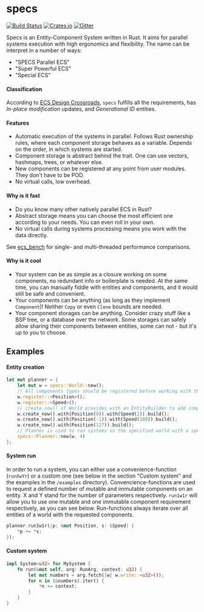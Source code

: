 # specs
[![Build Status](https://travis-ci.org/slide-rs/specs.svg)](https://travis-ci.org/slide-rs/specs)
[![Crates.io](https://img.shields.io/crates/v/specs.svg?maxAge=2592000)](https://crates.io/crates/specs)
[![Gitter](https://badges.gitter.im/slide-rs/specs.svg)](https://gitter.im/slide-rs/specs?utm_source=badge&utm_medium=badge&utm_campaign=pr-badge)

Specs is an Entity-Component System written in Rust. It aims for parallel systems execution with high ergonomics and flexibility. The name can be interpret in a number of ways:
- "SPECS Parallel ECS"
- "Super Powerful ECS"
- "Special ECS"


#### Classification
According to [ECS Design Crossroads](https://github.com/amethyst/amethyst/wiki/ECS-Design-Crossroads), `specs` fulfills all the requirements, has _In-place modification_ updates, and _Generational ID_ entities.

#### Features
- Automatic execution of the systems in parallel. Follows Rust ownership rules, where each component storage behaves as a variable. Depends on the order, in which systems are started.
- Component storage is abstract behind the trait. One can use vectors, hashmaps, trees, or whatever else.
- New components can be registered at any point from user modules. They don't have to be POD.
- No virtual calls, low overhead.

#### Why is it fast
- Do you know many other natively parallel ECS in Rust?
- Abstract storage means you can choose the most efficient one according to your needs. You can even roll in your own.
- No virtual calls during systems processing means you work with the data directly.

See [ecs_bench](https://github.com/lschmierer/ecs_bench) for single- and multi-threaded performance comparisons.

#### Why is it cool
- Your system can be as simple as a closure working on some components, no redundant info or boilerplate is needed. At the same time, you can manually fiddle with entities and components, and it would still be safe and convenient.
- Your components can be anything (as long as they implement `Component`)! Neither `Copy` or even `Clone` bounds are needed.
- Your component storages can be anything. Consider crazy stuff like a BSP tree, or a database over the network. Some storages can safely allow sharing their components between entities, some can not - but it's up to you to choose.

## Examples

#### Entity creation
```rust
let mut planner = {
    let mut w = specs::World::new();
    // All components types should be registered before working with them
    w.register::<Position>();
    w.register::<Speed>();
    // create_now() of World provides with an EntityBuilder to add components to an Entity
    w.create_now().with(Position(0)).with(Speed(2)).build();
    w.create_now().with(Position(-1)).with(Speed(100)).build();
    w.create_now().with(Position(127)).build();
    // Planner is used to run systems on the specified world with a specified number of threads
    specs::Planner::new(w, 4)
};
```

#### System run
In order to run a system, you can either use a convenience-function (`runXwYr`) or a custom one (see below in the section "Custom system" and the examples in the `/examples` directory). Convencience-functions are used to request a defined number of mutable and immutable components on an entity. X and Y stand for the number of parameters respectively. `run1w1r` will allow you to use one mutable and one immutable component requirement respectively, as you can see below. Run-functions always iterate over all entities of a world with the requested components.

```rust
planner.run1w1r(|p: &mut Position, s: &Speed| {
    *p += *s;
});
```

#### Custom system
```rust
impl System<u32> for MySystem {
    fn run(&mut self, arg: RunArg, context: u32) {
        let mut numbers = arg.fetch(|w| w.write::<u32>());
        for n in (&numbers).iter() {
            *n += context;
        }
    }
}
```
